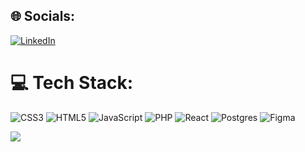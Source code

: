 
## 🌐 Socials:
[![LinkedIn](https://img.shields.io/badge/LinkedIn-%230077B5.svg?logo=linkedin&logoColor=white)](https://www.linkedin.com/in/gabriel-herrera-saraiva/) 

# 💻 Tech Stack:
![CSS3](https://img.shields.io/badge/css3-%231572B6.svg?style=flat&logo=css3&logoColor=white) ![HTML5](https://img.shields.io/badge/html5-%23E34F26.svg?style=flat&logo=html5&logoColor=white) ![JavaScript](https://img.shields.io/badge/javascript-%23323330.svg?style=flat&logo=javascript&logoColor=%23F7DF1E) ![PHP](https://img.shields.io/badge/php-%23777BB4.svg?style=flat&logo=php&logoColor=white) ![React](https://img.shields.io/badge/react-%2320232a.svg?style=flat&logo=react&logoColor=%2361DAFB) ![Postgres](https://img.shields.io/badge/postgres-%23316192.svg?style=flat&logo=postgresql&logoColor=white) ![Figma](https://img.shields.io/badge/figma-%23F24E1E.svg?style=flat&logo=figma&logoColor=white)

![](https://github-readme-stats.vercel.app/api/top-langs/?username=ghsaraiva&theme=radical&hide_border=false&include_all_commits=false&count_private=true&layout=compact)



